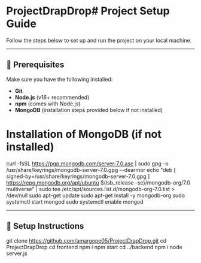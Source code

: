 # ProjectDrapDrop# Project Setup Guide

Follow the steps below to set up and run the project on your local machine.

---

## 📌 Prerequisites
Make sure you have the following installed:
- **Git**
- **Node.js** (v16+ recommended)
- **npm** (comes with Node.js)
- **MongoDB** (installation steps provided below if not installed)

# Installation of MongoDB (if not installed)
curl -fsSL https://pgp.mongodb.com/server-7.0.asc | sudo gpg -o /usr/share/keyrings/mongodb-server-7.0.gpg --dearmor
echo "deb [ signed-by=/usr/share/keyrings/mongodb-server-7.0.gpg ] https://repo.mongodb.org/apt/ubuntu $(lsb_release -sc)/mongodb-org/7.0 multiverse" | sudo tee /etc/apt/sources.list.d/mongodb-org-7.0.list > /dev/null
sudo apt-get update
sudo apt-get install -y mongodb-org
sudo systemctl start mongod
sudo systemctl enable mongod


---

## 🚀 Setup Instructions
git clone https://github.com/amargope05/ProjectDrapDrop.git
cd ProjectDrapDrop
cd frontend 
npm i
npm start
cd ../backend
npm i
node server.js
